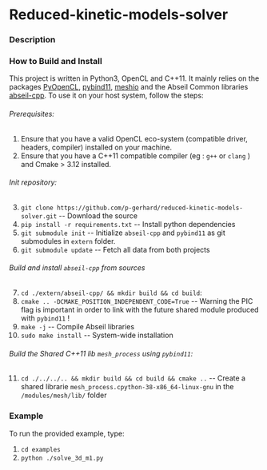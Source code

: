 # Reduced-kinetic-models-solver
### Description


### How to Build and Install
This project is written in Python3, OpenCL and C++11. It mainly relies on the packages [PyOpenCL](https://github.com/inducer/pyopencl "PyOpenCL"), [pybind11](https://github.com/pybind/pybind11 "pybind11"), [meshio](https://github.com/nschloe/meshio "meshio") and the Abseil Common libraries [abseil-cpp](https://github.com/abseil/abseil-cpp "abseil-cpp"). To use it on your host system, follow the steps:
###### Prerequisites:
1. Ensure that you have a valid OpenCL eco-system (compatible driver, headers, compiler) installed on your machine.
2. Ensure that you have a C++11 compatible compiler (eg : `g++` or `clang` ) and Cmake > 3.12 installed.
###### Init repository:
3. `git clone https://github.com/p-gerhard/reduced-kinetic-models-solver.git` -- Download the source
4. `pip install -r requirements.txt` -- Install python dependencies
5. `git submodule init` -- Initialize `abseil-cpp` and `pybind11` as git submodules in `extern` folder.
6. `git submodule update` -- Fetch all data from both projects
###### Build and install `abseil-cpp` from sources
7. `cd ./extern/abseil-cpp/ && mkdir build && cd build`:
8. `cmake .. -DCMAKE_POSITION_INDEPENDENT_CODE=True` -- Warning the PIC flag is important in order to link with the future shared module produced with `pybind11` !
9. `make -j` -- Compile Abseil libraries
10. `sudo make install` -- System-wide installation 
###### Build the Shared C++11 lib `mesh_process` using `pybind11`:
11. `cd ./../../.. && mkdir build && cd build && cmake ..` -- Create a shared librarie `mesh_process.cpython-38-x86_64-linux-gnu` in the `/modules/mesh/lib/` folder

### Example
To run the provided example, type:
1. `cd examples`
2. `python ./solve_3d_m1.py`
